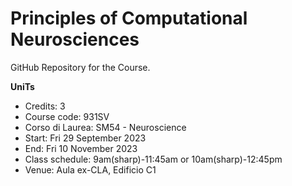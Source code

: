 # Principles of Computational Neurosciences

GitHub Repository for the Course.

**UniTs**
- Credits:          3
- Course code:      931SV
- Corso di Laurea:  SM54 - Neuroscience
- Start:            Fri 29 September 2023
- End:              Fri 10 November 2023
- Class schedule:   9am(sharp)-11:45am or 10am(sharp)-12:45pm
- Venue:            Aula ex-CLA, Edificio C1


